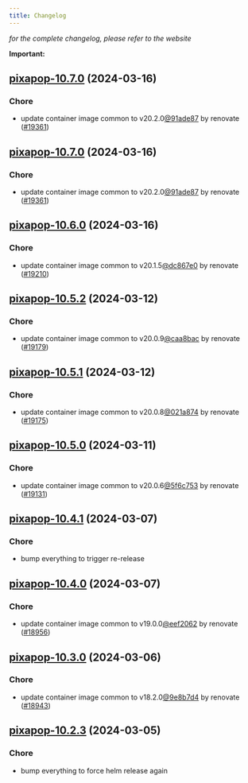 ```yaml
---
title: Changelog
---
```



*for the complete changelog, please refer to the website*

**Important:**


## [pixapop-10.7.0](https://github.com/truecharts/charts/compare/pixapop-10.6.0...pixapop-10.7.0) (2024-03-16)

### Chore



- update container image common to v20.2.0[@91ade87](https://github.com/91ade87) by renovate ([#19361](https://github.com/truecharts/charts/issues/19361))


## [pixapop-10.7.0](https://github.com/truecharts/charts/compare/pixapop-10.6.0...pixapop-10.7.0) (2024-03-16)

### Chore



- update container image common to v20.2.0[@91ade87](https://github.com/91ade87) by renovate ([#19361](https://github.com/truecharts/charts/issues/19361))


## [pixapop-10.6.0](https://github.com/truecharts/charts/compare/pixapop-10.5.2...pixapop-10.6.0) (2024-03-16)

### Chore



- update container image common to v20.1.5[@dc867e0](https://github.com/dc867e0) by renovate ([#19210](https://github.com/truecharts/charts/issues/19210))


## [pixapop-10.5.2](https://github.com/truecharts/charts/compare/pixapop-10.5.1...pixapop-10.5.2) (2024-03-12)

### Chore



- update container image common to v20.0.9[@caa8bac](https://github.com/caa8bac) by renovate ([#19179](https://github.com/truecharts/charts/issues/19179))


## [pixapop-10.5.1](https://github.com/truecharts/charts/compare/pixapop-10.5.0...pixapop-10.5.1) (2024-03-12)

### Chore



- update container image common to v20.0.8[@021a874](https://github.com/021a874) by renovate ([#19175](https://github.com/truecharts/charts/issues/19175))


## [pixapop-10.5.0](https://github.com/truecharts/charts/compare/pixapop-10.4.1...pixapop-10.5.0) (2024-03-11)

### Chore



- update container image common to v20.0.6[@5f6c753](https://github.com/5f6c753) by renovate ([#19131](https://github.com/truecharts/charts/issues/19131))


## [pixapop-10.4.1](https://github.com/truecharts/charts/compare/pixapop-10.4.0...pixapop-10.4.1) (2024-03-07)

### Chore



- bump everything to trigger re-release


## [pixapop-10.4.0](https://github.com/truecharts/charts/compare/pixapop-10.3.0...pixapop-10.4.0) (2024-03-07)

### Chore



- update container image common to v19.0.0[@eef2062](https://github.com/eef2062) by renovate ([#18956](https://github.com/truecharts/charts/issues/18956))


## [pixapop-10.3.0](https://github.com/truecharts/charts/compare/pixapop-10.2.3...pixapop-10.3.0) (2024-03-06)

### Chore



- update container image common to v18.2.0[@9e8b7d4](https://github.com/9e8b7d4) by renovate ([#18943](https://github.com/truecharts/charts/issues/18943))


## [pixapop-10.2.3](https://github.com/truecharts/charts/compare/pixapop-10.2.2...pixapop-10.2.3) (2024-03-05)

### Chore



- bump everything to force helm release again

